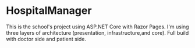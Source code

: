 # HospitalManager
This is the school's project using ASP.NET Core with Razor Pages. I'm using three layers of architecture (presentation, infrastructure,and core). Full build with doctor side and patient side.
